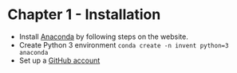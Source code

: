 # Chapter 1 - Installation
* Install [Anaconda](https://www.anaconda.com/download/) by following steps on the website.
* Create Python 3 environment `conda create -n invent python=3 anaconda`
* Set up a [GitHub account](https://github.com)

